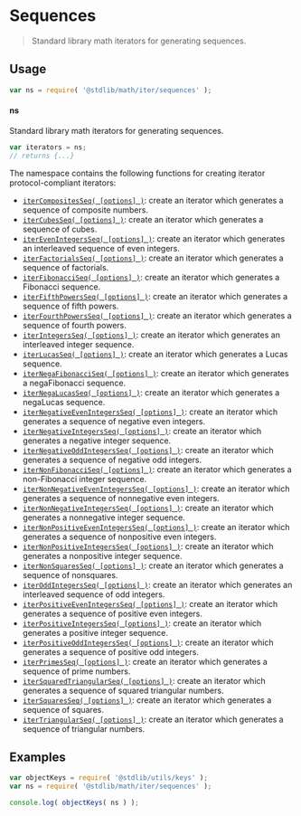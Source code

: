 <!--

@license Apache-2.0

Copyright (c) 2020 The Stdlib Authors.

Licensed under the Apache License, Version 2.0 (the "License");
you may not use this file except in compliance with the License.
You may obtain a copy of the License at

   http://www.apache.org/licenses/LICENSE-2.0

Unless required by applicable law or agreed to in writing, software
distributed under the License is distributed on an "AS IS" BASIS,
WITHOUT WARRANTIES OR CONDITIONS OF ANY KIND, either express or implied.
See the License for the specific language governing permissions and
limitations under the License.

-->

# Sequences

> Standard library math iterators for generating sequences.

<section class="usage">

## Usage

```javascript
var ns = require( '@stdlib/math/iter/sequences' );
```

#### ns

Standard library math iterators for generating sequences.

```javascript
var iterators = ns;
// returns {...}
```

The namespace contains the following functions for creating iterator protocol-compliant iterators:

<!-- <toc pattern="*"> -->

<div class="namespace-toc">

-   <span class="signature">[`iterCompositesSeq( [options] )`][@stdlib/math/iter/sequences/composites]</span><span class="delimiter">: </span><span class="description">create an iterator which generates a sequence of composite numbers.</span>
-   <span class="signature">[`iterCubesSeq( [options] )`][@stdlib/math/iter/sequences/cubes]</span><span class="delimiter">: </span><span class="description">create an iterator which generates a sequence of cubes.</span>
-   <span class="signature">[`iterEvenIntegersSeq( [options] )`][@stdlib/math/iter/sequences/even-integers]</span><span class="delimiter">: </span><span class="description">create an iterator which generates an interleaved sequence of even integers.</span>
-   <span class="signature">[`iterFactorialsSeq( [options] )`][@stdlib/math/iter/sequences/factorials]</span><span class="delimiter">: </span><span class="description">create an iterator which generates a sequence of factorials.</span>
-   <span class="signature">[`iterFibonacciSeq( [options] )`][@stdlib/math/iter/sequences/fibonacci]</span><span class="delimiter">: </span><span class="description">create an iterator which generates a Fibonacci sequence.</span>
-   <span class="signature">[`iterFifthPowersSeq( [options] )`][@stdlib/math/iter/sequences/fifth-powers]</span><span class="delimiter">: </span><span class="description">create an iterator which generates a sequence of fifth powers.</span>
-   <span class="signature">[`iterFourthPowersSeq( [options] )`][@stdlib/math/iter/sequences/fourth-powers]</span><span class="delimiter">: </span><span class="description">create an iterator which generates a sequence of fourth powers.</span>
-   <span class="signature">[`iterIntegersSeq( [options] )`][@stdlib/math/iter/sequences/integers]</span><span class="delimiter">: </span><span class="description">create an iterator which generates an interleaved integer sequence.</span>
-   <span class="signature">[`iterLucasSeq( [options] )`][@stdlib/math/iter/sequences/lucas]</span><span class="delimiter">: </span><span class="description">create an iterator which generates a Lucas sequence.</span>
-   <span class="signature">[`iterNegaFibonacciSeq( [options] )`][@stdlib/math/iter/sequences/negafibonacci]</span><span class="delimiter">: </span><span class="description">create an iterator which generates a negaFibonacci sequence.</span>
-   <span class="signature">[`iterNegaLucasSeq( [options] )`][@stdlib/math/iter/sequences/negalucas]</span><span class="delimiter">: </span><span class="description">create an iterator which generates a negaLucas sequence.</span>
-   <span class="signature">[`iterNegativeEvenIntegersSeq( [options] )`][@stdlib/math/iter/sequences/negative-even-integers]</span><span class="delimiter">: </span><span class="description">create an iterator which generates a sequence of negative even integers.</span>
-   <span class="signature">[`iterNegativeIntegersSeq( [options] )`][@stdlib/math/iter/sequences/negative-integers]</span><span class="delimiter">: </span><span class="description">create an iterator which generates a negative integer sequence.</span>
-   <span class="signature">[`iterNegativeOddIntegersSeq( [options] )`][@stdlib/math/iter/sequences/negative-odd-integers]</span><span class="delimiter">: </span><span class="description">create an iterator which generates a sequence of negative odd integers.</span>
-   <span class="signature">[`iterNonFibonacciSeq( [options] )`][@stdlib/math/iter/sequences/nonfibonacci]</span><span class="delimiter">: </span><span class="description">create an iterator which generates a non-Fibonacci integer sequence.</span>
-   <span class="signature">[`iterNonNegativeEvenIntegersSeq( [options] )`][@stdlib/math/iter/sequences/nonnegative-even-integers]</span><span class="delimiter">: </span><span class="description">create an iterator which generates a sequence of nonnegative even integers.</span>
-   <span class="signature">[`iterNonNegativeIntegersSeq( [options] )`][@stdlib/math/iter/sequences/nonnegative-integers]</span><span class="delimiter">: </span><span class="description">create an iterator which generates a nonnegative integer sequence.</span>
-   <span class="signature">[`iterNonPositiveEvenIntegersSeq( [options] )`][@stdlib/math/iter/sequences/nonpositive-even-integers]</span><span class="delimiter">: </span><span class="description">create an iterator which generates a sequence of nonpositive even integers.</span>
-   <span class="signature">[`iterNonPositiveIntegersSeq( [options] )`][@stdlib/math/iter/sequences/nonpositive-integers]</span><span class="delimiter">: </span><span class="description">create an iterator which generates a nonpositive integer sequence.</span>
-   <span class="signature">[`iterNonSquaresSeq( [options] )`][@stdlib/math/iter/sequences/nonsquares]</span><span class="delimiter">: </span><span class="description">create an iterator which generates a sequence of nonsquares.</span>
-   <span class="signature">[`iterOddIntegersSeq( [options] )`][@stdlib/math/iter/sequences/odd-integers]</span><span class="delimiter">: </span><span class="description">create an iterator which generates an interleaved sequence of odd integers.</span>
-   <span class="signature">[`iterPositiveEvenIntegersSeq( [options] )`][@stdlib/math/iter/sequences/positive-even-integers]</span><span class="delimiter">: </span><span class="description">create an iterator which generates a sequence of positive even integers.</span>
-   <span class="signature">[`iterPositiveIntegersSeq( [options] )`][@stdlib/math/iter/sequences/positive-integers]</span><span class="delimiter">: </span><span class="description">create an iterator which generates a positive integer sequence.</span>
-   <span class="signature">[`iterPositiveOddIntegersSeq( [options] )`][@stdlib/math/iter/sequences/positive-odd-integers]</span><span class="delimiter">: </span><span class="description">create an iterator which generates a sequence of positive odd integers.</span>
-   <span class="signature">[`iterPrimesSeq( [options] )`][@stdlib/math/iter/sequences/primes]</span><span class="delimiter">: </span><span class="description">create an iterator which generates a sequence of prime numbers.</span>
-   <span class="signature">[`iterSquaredTriangularSeq( [options] )`][@stdlib/math/iter/sequences/squared-triangular]</span><span class="delimiter">: </span><span class="description">create an iterator which generates a sequence of squared triangular numbers.</span>
-   <span class="signature">[`iterSquaresSeq( [options] )`][@stdlib/math/iter/sequences/squares]</span><span class="delimiter">: </span><span class="description">create an iterator which generates a sequence of squares.</span>
-   <span class="signature">[`iterTriangularSeq( [options] )`][@stdlib/math/iter/sequences/triangular]</span><span class="delimiter">: </span><span class="description">create an iterator which generates a sequence of triangular numbers.</span>

</div>

<!-- </toc> -->

</section>

<!-- /.usage -->

<section class="examples">

## Examples

<!-- TODO: better examples -->

<!-- eslint no-undef: "error" -->

```javascript
var objectKeys = require( '@stdlib/utils/keys' );
var ns = require( '@stdlib/math/iter/sequences' );

console.log( objectKeys( ns ) );
```

</section>

<!-- /.examples -->

<!-- Section for related `stdlib` packages. Do not manually edit this section, as it is automatically populated. -->

<section class="related">

</section>

<!-- /.related -->

<!-- Section for all links. Make sure to keep an empty line after the `section` element and another before the `/section` close. -->

<section class="links">

<!-- <toc-links> -->

[@stdlib/math/iter/sequences/composites]: https://github.com/stdlib-js/math/tree/main/iter/sequences/composites

[@stdlib/math/iter/sequences/cubes]: https://github.com/stdlib-js/math/tree/main/iter/sequences/cubes

[@stdlib/math/iter/sequences/even-integers]: https://github.com/stdlib-js/math/tree/main/iter/sequences/even-integers

[@stdlib/math/iter/sequences/factorials]: https://github.com/stdlib-js/math/tree/main/iter/sequences/factorials

[@stdlib/math/iter/sequences/fibonacci]: https://github.com/stdlib-js/math/tree/main/iter/sequences/fibonacci

[@stdlib/math/iter/sequences/fifth-powers]: https://github.com/stdlib-js/math/tree/main/iter/sequences/fifth-powers

[@stdlib/math/iter/sequences/fourth-powers]: https://github.com/stdlib-js/math/tree/main/iter/sequences/fourth-powers

[@stdlib/math/iter/sequences/integers]: https://github.com/stdlib-js/math/tree/main/iter/sequences/integers

[@stdlib/math/iter/sequences/lucas]: https://github.com/stdlib-js/math/tree/main/iter/sequences/lucas

[@stdlib/math/iter/sequences/negafibonacci]: https://github.com/stdlib-js/math/tree/main/iter/sequences/negafibonacci

[@stdlib/math/iter/sequences/negalucas]: https://github.com/stdlib-js/math/tree/main/iter/sequences/negalucas

[@stdlib/math/iter/sequences/negative-even-integers]: https://github.com/stdlib-js/math/tree/main/iter/sequences/negative-even-integers

[@stdlib/math/iter/sequences/negative-integers]: https://github.com/stdlib-js/math/tree/main/iter/sequences/negative-integers

[@stdlib/math/iter/sequences/negative-odd-integers]: https://github.com/stdlib-js/math/tree/main/iter/sequences/negative-odd-integers

[@stdlib/math/iter/sequences/nonfibonacci]: https://github.com/stdlib-js/math/tree/main/iter/sequences/nonfibonacci

[@stdlib/math/iter/sequences/nonnegative-even-integers]: https://github.com/stdlib-js/math/tree/main/iter/sequences/nonnegative-even-integers

[@stdlib/math/iter/sequences/nonnegative-integers]: https://github.com/stdlib-js/math/tree/main/iter/sequences/nonnegative-integers

[@stdlib/math/iter/sequences/nonpositive-even-integers]: https://github.com/stdlib-js/math/tree/main/iter/sequences/nonpositive-even-integers

[@stdlib/math/iter/sequences/nonpositive-integers]: https://github.com/stdlib-js/math/tree/main/iter/sequences/nonpositive-integers

[@stdlib/math/iter/sequences/nonsquares]: https://github.com/stdlib-js/math/tree/main/iter/sequences/nonsquares

[@stdlib/math/iter/sequences/odd-integers]: https://github.com/stdlib-js/math/tree/main/iter/sequences/odd-integers

[@stdlib/math/iter/sequences/positive-even-integers]: https://github.com/stdlib-js/math/tree/main/iter/sequences/positive-even-integers

[@stdlib/math/iter/sequences/positive-integers]: https://github.com/stdlib-js/math/tree/main/iter/sequences/positive-integers

[@stdlib/math/iter/sequences/positive-odd-integers]: https://github.com/stdlib-js/math/tree/main/iter/sequences/positive-odd-integers

[@stdlib/math/iter/sequences/primes]: https://github.com/stdlib-js/math/tree/main/iter/sequences/primes

[@stdlib/math/iter/sequences/squared-triangular]: https://github.com/stdlib-js/math/tree/main/iter/sequences/squared-triangular

[@stdlib/math/iter/sequences/squares]: https://github.com/stdlib-js/math/tree/main/iter/sequences/squares

[@stdlib/math/iter/sequences/triangular]: https://github.com/stdlib-js/math/tree/main/iter/sequences/triangular

<!-- </toc-links> -->

</section>

<!-- /.links -->
